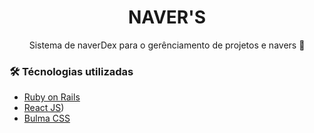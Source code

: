 <h1 align="center">NAVER'S</h1>

<p align="center"> Sistema de naverDex para o gerênciamento de projetos e navers 🚀</p>


### 🛠 Técnologias utilizadas
- [Ruby on Rails](https://rubyonrails.org/)
- [React JS](https://pt-br.reactjs.org/))
- [Bulma CSS](https://bulma.io/)

